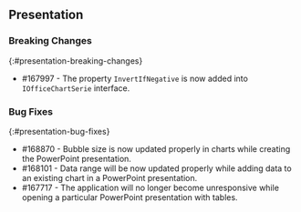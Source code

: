 ## Presentation

### Breaking Changes
{:#presentation-breaking-changes}
* \#167997 - The property `InvertIfNegative` is now added into `IOfficeChartSerie` interface.

### Bug Fixes
{:#presentation-bug-fixes}
* \#168870 - Bubble size is now updated properly in charts while creating the PowerPoint presentation.
* \#168101 - Data range will be now updated properly while adding data to an existing chart in a PowerPoint presentation.
* \#167717 - The application will no longer become unresponsive while opening a particular PowerPoint presentation with tables.

